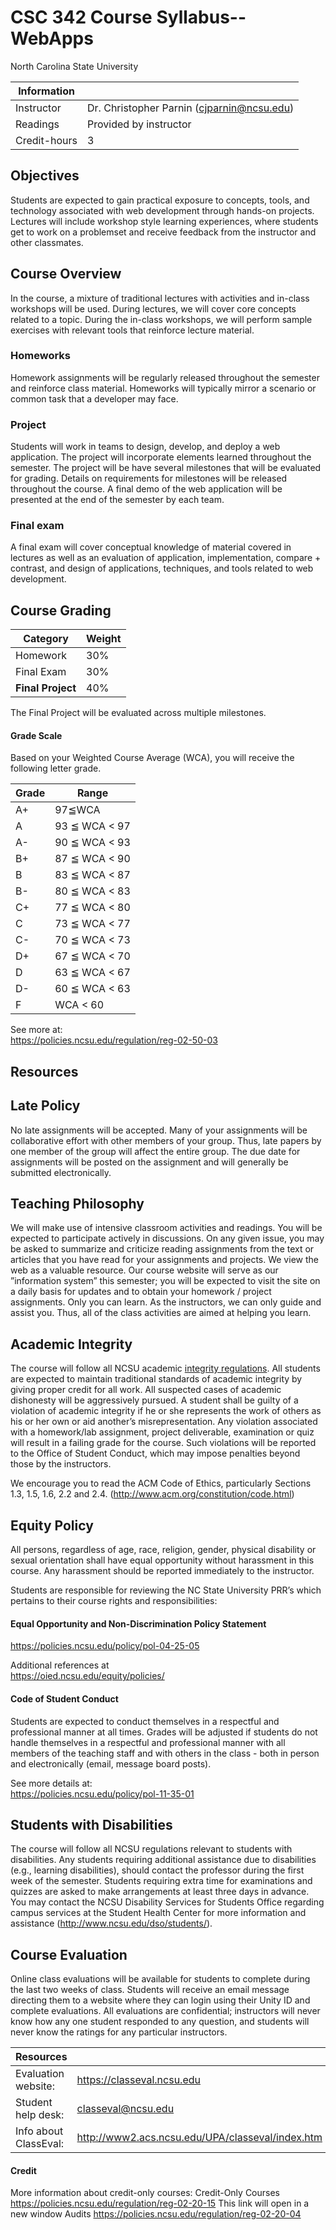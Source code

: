 # CSC 342 Course Syllabus--WebApps

North Carolina State University

| Information  | &nbsp;                   |
|--------------|--------------------------|
| Instructor   | Dr. Christopher Parnin (cjparnin@ncsu.edu)|
| Readings     | Provided by instructor   |
| Credit-hours | 3                        |

## Objectives

Students are expected to gain practical exposure to concepts, tools, and technology associated with web development through hands-on projects.  Lectures will include workshop style learning experiences, where students get to work on a problemset and receive feedback from the instructor and other classmates.

## Course Overview

In the course, a mixture of traditional lectures with activities and in-class workshops will be used.  During lectures, we will cover core concepts related to a topic. During the in-class workshops, we will perform sample exercises with relevant tools that reinforce lecture material.

### Homeworks

Homework assignments will be regularly released throughout the semester and reinforce class material.  Homeworks will typically mirror a scenario or common task that a developer may face.

### Project

Students will work in teams to design, develop, and deploy a web application. The project will incorporate elements learned throughout the semester. The project will be have several milestones that will be evaluated for grading. Details on requirements for milestones will be released throughout the course. A final demo of the web application will be presented at the end of the semester by each team.

### Final exam

A final exam will cover conceptual knowledge of material covered in lectures as well as an evaluation of application, implementation, compare + contrast, and design of applications, techniques, and tools related to web development.

## Course Grading

| Category           | Weight |
|--------------------|--------|
| Homework           | 30%    |
| Final Exam         | 30%    |
| **Final Project**  | 40%    |

The Final Project will be evaluated across multiple milestones.

#### Grade Scale

Based on your Weighted Course Average (WCA), you will receive the following letter grade.

| Grade | Range         |
| ----- | ------------- |
| A+    | 97≦WCA        | 
| A     | 93 ≦ WCA < 97 |
| A-    | 90 ≦ WCA < 93 |
| B+    | 87 ≦ WCA < 90 |
| B     | 83 ≦ WCA < 87 |
| B-    | 80 ≦ WCA < 83 |
| C+    | 77 ≦ WCA < 80 |
| C     | 73 ≦ WCA < 77 |
| C-    | 70 ≦ WCA < 73 |
| D+    | 67 ≦ WCA < 70 | 
| D     | 63 ≦ WCA < 67 |
| D-    | 60 ≦ WCA < 63 | 
| F     | WCA < 60      |

See more at:  
https://policies.ncsu.edu/regulation/reg-02-50-03



## Resources

## Late Policy
No late assignments will be accepted. Many of your assignments will be collaborative
effort with other members of your group. Thus, late papers by one member
of the group will affect the entire group. The due date for assignments will be
posted on the assignment and will generally be submitted electronically.

## Teaching Philosophy
We will make use of intensive classroom activities and readings. You will be expected to participate actively in discussions. On any given issue, you may be asked to summarize and criticize reading assignments from the text or articles that you have read for your assignments and projects. We view the web as a valuable
resource. Our course website will serve as our ”information system” this semester; you will be expected to visit the site on a daily basis for updates and to obtain your homework / project assignments. Only you can learn. As the instructors, we can only guide and assist you. Thus, all of the class activities are aimed at helping you learn.

## Academic Integrity
The course will follow all NCSU academic [integrity regulations](http://www.ncsu.edu/provost/academic_policies). All students are expected to maintain traditional standards of academic integrity by giving proper credit for all work. All suspected cases of academic dishonesty will be aggressively pursued. A student shall be guilty of a violation of academic integrity if he or she represents the work of others as his or her own or aid another’s misrepresentation.
Any violation associated with a homework/lab assignment, project
deliverable, examination or quiz will result in a failing grade for the course. Such violations will be reported to the Office of Student Conduct, which may impose penalties beyond those by the instructors.

We encourage you to read the ACM Code of Ethics, particularly Sections 1.3, 1.5, 1.6, 2.2 and 2.4. (http://www.acm.org/constitution/code.html)

## Equity Policy

All persons, regardless of age, race, religion, gender, physical disability or sexual orientation shall have equal opportunity without harassment in this course. Any harassment should be reported immediately to the instructor.

Students are responsible for reviewing the NC State University PRR’s which pertains to their course rights and responsibilities:

#### Equal Opportunity and Non-Discrimination Policy Statement 
https://policies.ncsu.edu/policy/pol-04-25-05 

Additional references at  
https://oied.ncsu.edu/equity/policies/ 

#### Code of Student Conduct 

Students are expected to conduct themselves in a respectful and professional manner at all times. Grades will be adjusted if students do not handle themselves in a respectful and professional manner with all members of the teaching staff and with others in the class - both in person and electronically (email, message board posts).

See more details at:  
https://policies.ncsu.edu/policy/pol-11-35-01

## Students with Disabilities
The course will follow all NCSU regulations relevant to students with disabilities. Any students requiring additional assistance due to disabilities (e.g., learning disabilities), should contact the professor during the first week of the semester. Students requiring extra time for examinations and quizzes are asked to make
arrangements at least three days in advance. You may contact the NCSU Disability Services for Students Office regarding campus services at the Student Health Center for more information and assistance (http://www.ncsu.edu/dso/students/).

## Course Evaluation

Online class evaluations will be available for students to complete during the last two weeks of class. Students will receive an email message directing them to a website where they can login using their Unity ID and complete evaluations. All evaluations are confidential; instructors will never know how any one student responded to any question, and students will never know the ratings for any particular instructors.

| Resources     | &nbsp; |
|---------------|--------|
|Evaluation website:   | https://classeval.ncsu.edu|
|Student help desk:    | classeval@ncsu.edu|
|Info about ClassEval: | http://www2.acs.ncsu.edu/UPA/classeval/index.htm|

#### Credit

More information about credit-only courses:
Credit-Only Courses https://policies.ncsu.edu/regulation/reg-02-20-15 
This link will open in a new window
Audits https://policies.ncsu.edu/regulation/reg-02-20-04